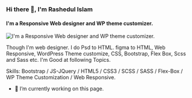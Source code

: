 ### Hi there 👋, I'm Rashedul Islam 
#### I'm a Responsive Web designer and WP theme customizer.
![I'm a Responsive Web designer and WP theme customizer.](https://pbs.twimg.com/profile_banners/848059806074028032/1647857894/600x200)

Though I'm web designer. I do Psd to HTML. figma to HTML, Web Responsive, WordPress Theme customize, CSS, Bootstrap, Flex Box, Scss and Sass etc. 
I'm Good at following Topics. 

Skills: Bootstrap / JS-JQuery / HTML5 / CSS3 / SCSS / SASS / Flex-Box / WP Theme Customization / Web Responsive.

- 🔭 I’m currently working on this page. 




